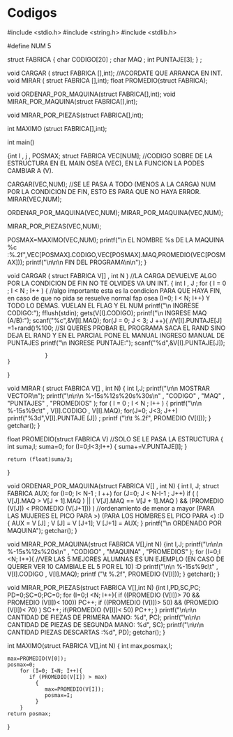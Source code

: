# Codigos
#include <stdio.h>
#include <string.h>
#include <stdlib.h>

#define NUM 5

struct FABRICA {
		char CODIGO[20] ;
		char MAQ ;
		int PUNTAJE[3];
		} ;

void CARGAR ( struct FABRICA [],int);                           //ACORDATE QUE ARRANCA EN INT.
void MIRAR ( struct FABRICA [],int);
float PROMEDIO(struct FABRICA);

void ORDENAR_POR_MAQUINA(struct FABRICA[],int);
void MIRAR_POR_MAQUINA(struct FABRICA[],int);

void MIRAR_POR_PIEZAS(struct FABRICA[],int);

int MAXIMO (struct FABRICA[],int);

int main()

{int I , j , POSMAX;
  struct FABRICA VEC[NUM];                                    //CODIGO SOBRE DE LA ESTRUCTURA EN EL MAIN OSEA (VEC), EN LA FUNCION LA PODES CAMBIAR A (V).

  CARGAR(VEC,NUM);                                 //SE LE PASA A TODO (MENOS A LA CARGA) NUM POR LA CONDICION DE FIN, ESTO ES PARA QUE NO HAYA ERROR.
  MIRAR(VEC,NUM);

  ORDENAR_POR_MAQUINA(VEC,NUM);
  MIRAR_POR_MAQUINA(VEC,NUM);

  MIRAR_POR_PIEZAS(VEC,NUM);

  POSMAX=MAXIMO(VEC,NUM);
  printf("\n EL NOMBRE %s DE LA MAQUINA %c :%.2f",VEC[POSMAX].CODIGO,VEC[POSMAX].MAQ,PROMEDIO(VEC[POSMAX]));
  printf("\n\n\n FIN DEL PROGRAMA\n\n");
}

void CARGAR ( struct FABRICA V[] , int N )                //LA CARGA DEVUELVE ALGO POR LA CONDICION DE FIN NO TE OLVIDES VA UN INT.
{   int I , J ;
    for ( I = 0 ; I < N ; I++ ) {            //algo importante esta es la condicion PARA QUE HAYA FIN, en caso de que no pida se resuelve normal fap osea (I=0; I < N; I++) Y TODO LO DEMAS. VUELAN EL FLAG Y EL NUM
    		printf("\n INGRESE CODIGO:");
    		fflush(stdin);
       		gets(V[I].CODIGO);
    		printf("\n INGRESE MAQ (A/B):");
       		scanf("%c",&V[I].MAQ);
       			for(J = 0; J < 3; J ++){
                    //V[I].PUNTAJE[J] =1+rand()%100;           //SI QUERES PROBAR EL PROGRAMA SACA EL RAND SINO DEJA EL RAND Y EN EL PARCIAL PONE EL MANUAL
                     INGRESO MANUAL DE PUNTAJES
                      printf("\n INGRESE PUNTAJE:");
                      scanf("%d",&V[I].PUNTAJE[J]);

       			}
    }

}

void MIRAR ( struct FABRICA V[] , int N)
{	int I,J;
	printf("\n\n MOSTRAR VECTOR\n");
	   printf("\n\n\n %-15s%12s%20s%30s\n" , "CODIGO" , "MAQ" , "PUNTAJES" , "PROMEDIOS" );
	for ( I = 0 ; I < N ; I++ ) {
		printf("\n\n %-15s%9c\t" , V[I].CODIGO , V[I].MAQ);
			for(J=0; J<3; J++)
				printf("%3d",V[I].PUNTAJE [J]) ;
				 printf ("\t\t  %.2f", PROMEDIO (V[I]));
    }
	getchar();
}

float PROMEDIO(struct FABRICA V)             //SOLO SE LE PASA LA ESTRUCTURA
{ int suma,I;
	  suma=0;
	for (I=0;I<3;I++)
	{
		suma+=V.PUNTAJE[I];
	}

	return (float)suma/3;
}

void ORDENAR_POR_MAQUINA(struct FABRICA V[] , int N)
{	int I, J;
	struct FABRICA AUX;
	for (I=0; I< N-1 ; I ++)
      for (J=0; J < N-I-1 ; J++)
		if ( ( V[J].MAQ > V[J + 1].MAQ ) || ( V[J].MAQ == V[J + 1].MAQ ) && (PROMEDIO (V[J]) < PROMEDIO (V[J+1])) ) //ordenamiento de menor a mayor (PARA LAS MUJERES EL PICO PARA >) (PARA LOS HOMBRES EL PICO PARA <) :D
		{
			AUX =  V [J] ;
			V [J] =  V [J+1];
			V [J+1] = AUX;
		}
	printf("\n ORDENADO POR MAQUINA");
	getchar();
}

void MIRAR_POR_MAQUINA(struct FABRICA V[],int N)
{int I,J;
    printf("\n\n\n %-15s%12s%20s\n" , "CODIGO" , "MAQUINA" , "PROMEDIOS" );
    for (I=0;I <N; I++){                                                    //VER LAS 5 MEJORES ALUMNAS ES UN EJEMPLO (EN CASO DE QUERER VER 10 CAMBIALE EL 5 POR EL 10) :D
        printf("\n\n %-15s%9c\t" , V[I].CODIGO , V[I].MAQ);
        printf ("\t %.2f", PROMEDIO (V[I]));
            }
    getchar();
}

void MIRAR_POR_PIEZAS(struct FABRICA V[],int N)
{int I,PD,SC,PC;
    PD=0;SC=0;PC=0;
    for (I=0;I <N; I++){
     if ((PROMEDIO (V[I])> 70 && PROMEDIO (V[I])< 100))
            PC++;
     if ((PROMEDIO (V[I])> 50) && (PROMEDIO (V[I])< 70) )
            SC++;
     if(PROMEDIO (V[I])< 50)
            PC++;
   }
   printf("\n\n\n CANTIDAD DE FIEZAS DE PRIMERA MANO: %d", PC);
   printf("\n\n\n CANTIDAD DE PIEZAS DE SEGUNDA MANO: %d", SC);
   printf("\n\n\n CANTIDAD PIEZAS DESCARTAS :%d", PD);
   getchar();
}

int MAXIMO(struct FABRICA V[],int N)
{ int max,posmax,I;

	max=PROMEDIO(V[0]);
	posmax=0;
		for (I=0; I<N; I++){
		   if (PROMEDIO(V[I]) > max)
			 {
				max=PROMEDIO(V[I]);
				posmax=I;
			 }
		}
	return posmax;
}

